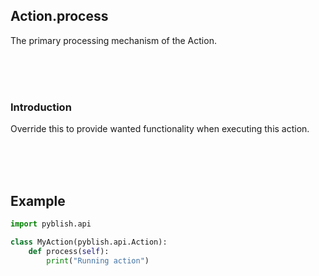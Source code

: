 ## Action.process

The primary processing mechanism of the Action.

<br>
<br>
<br>

### Introduction

Override this to provide wanted functionality when executing this action.

<br>
<br>
<br>

## Example

```python
import pyblish.api

class MyAction(pyblish.api.Action):
    def process(self):
        print("Running action")
```
